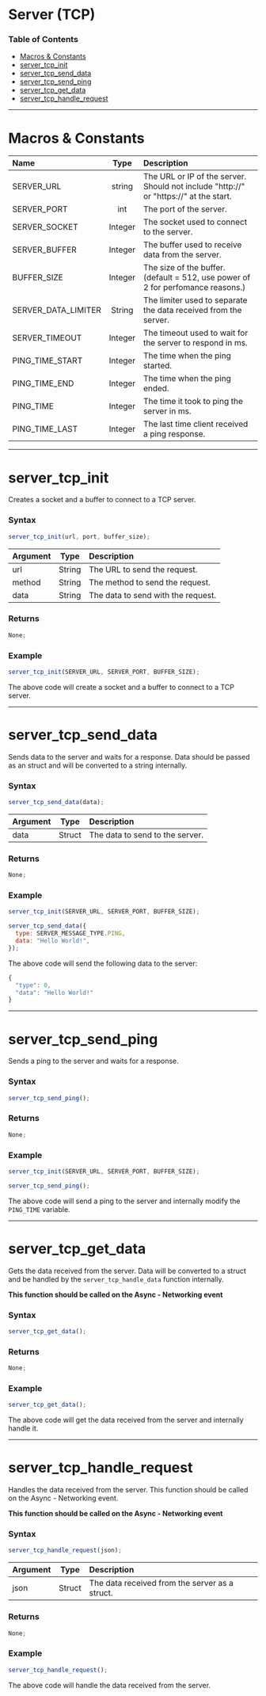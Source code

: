 # Server (TCP)

### Table of Contents

- [Macros & Constants](#macros--constants)
- [server_tcp_init](#server_tcp_init)
- [server_tcp_send_data](#server_tcp_send_data)
- [server_tcp_send_ping](#server_tcp_send_ping)
- [server_tcp_get_data](#server_tcp_get_data)
- [server_tcp_handle_request](#server_tcp_handle_request)

---

# Macros & Constants

| Name                |  Type   | Description                                                                           |
| :------------------ | :-----: | :------------------------------------------------------------------------------------ |
| SERVER_URL          | string  | The URL or IP of the server. Should not include "http://" or "https://" at the start. |
| SERVER_PORT         |   int   | The port of the server.                                                               |
| SERVER_SOCKET       | Integer | The socket used to connect to the server.                                             |
| SERVER_BUFFER       | Integer | The buffer used to receive data from the server.                                      |
| BUFFER_SIZE         | Integer | The size of the buffer. (default = 512, use power of 2 for perfomance reasons.)       |
| SERVER_DATA_LIMITER | String  | The limiter used to separate the data received from the server.                       |
| SERVER_TIMEOUT      | Integer | The timeout used to wait for the server to respond in ms.                             |
| PING_TIME_START     | Integer | The time when the ping started.                                                       |
| PING_TIME_END       | Integer | The time when the ping ended.                                                         |
| PING_TIME           | Integer | The time it took to ping the server in ms.                                            |
| PING_TIME_LAST      | Integer | The last time client received a ping response.                                        |

---

# server_tcp_init

Creates a socket and a buffer to connect to a TCP server.

### Syntax

```js
server_tcp_init(url, port, buffer_size);
```

| Argument |  Type  | Description                        |
| :------- | :----: | :--------------------------------- |
| url      | String | The URL to send the request.       |
| method   | String | The method to send the request.    |
| data     | String | The data to send with the request. |

### Returns

```js
None;
```

### Example

```js
server_tcp_init(SERVER_URL, SERVER_PORT, BUFFER_SIZE);
```

The above code will create a socket and a buffer to connect to a TCP server.

---

# server_tcp_send_data

Sends data to the server and waits for a response. Data should be passed as an struct and will be converted to a string internally.

### Syntax

```js
server_tcp_send_data(data);
```

| Argument |  Type  | Description                     |
| :------- | :----: | :------------------------------ |
| data     | Struct | The data to send to the server. |

### Returns

```js
None;
```

### Example

```js
server_tcp_init(SERVER_URL, SERVER_PORT, BUFFER_SIZE);

server_tcp_send_data({
  type: SERVER_MESSAGE_TYPE.PING,
  data: "Hello World!",
});
```

The above code will send the following data to the server:

```js
{
  "type": 0,
  "data": "Hello World!"
}
```

---

# server_tcp_send_ping

Sends a ping to the server and waits for a response.

### Syntax

```js
server_tcp_send_ping();
```

### Returns

```js
None;
```

### Example

```js
server_tcp_init(SERVER_URL, SERVER_PORT, BUFFER_SIZE);

server_tcp_send_ping();
```

The above code will send a ping to the server and internally modify the `PING_TIME` variable.

---

# server_tcp_get_data

Gets the data received from the server. Data will be converted to a struct and be handled by the `server_tcp_handle_data` function internally.

**This function should be called on the Async - Networking event**

### Syntax

```js
server_tcp_get_data();
```

### Returns

```js
None;
```

### Example

```js
server_tcp_get_data();
```

The above code will get the data received from the server and internally handle it.

---

# server_tcp_handle_request

Handles the data received from the server. This function should be called on the Async - Networking event.

**This function should be called on the Async - Networking event**

### Syntax

```js
server_tcp_handle_request(json);
```

| Argument |  Type  | Description                                    |
| :------- | :----: | :--------------------------------------------- |
| json     | Struct | The data received from the server as a struct. |

### Returns

```js
None;
```

### Example

```js
server_tcp_handle_request();
```

The above code will handle the data received from the server.
